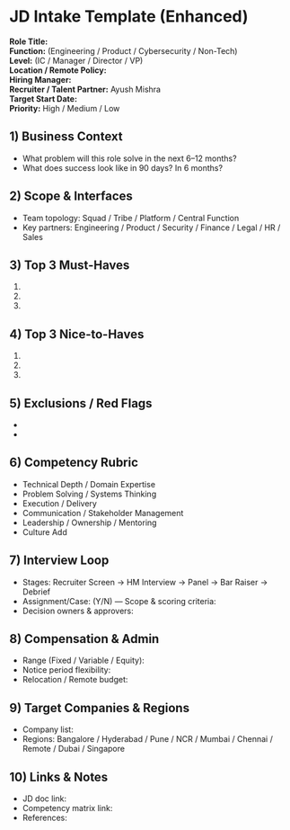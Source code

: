 # JD Intake Template (Enhanced)
**Role Title:**  
**Function:** (Engineering / Product / Cybersecurity / Non-Tech)  
**Level:** (IC / Manager / Director / VP)  
**Location / Remote Policy:**  
**Hiring Manager:**  
**Recruiter / Talent Partner:** Ayush Mishra  
**Target Start Date:**  
**Priority:** High / Medium / Low

## 1) Business Context
- What problem will this role solve in the next 6–12 months?
- What does success look like in 90 days? In 6 months?

## 2) Scope & Interfaces
- Team topology: Squad / Tribe / Platform / Central Function
- Key partners: Engineering / Product / Security / Finance / Legal / HR / Sales

## 3) Top 3 Must-Haves
1. 
2. 
3. 

## 4) Top 3 Nice-to-Haves
1. 
2. 
3. 

## 5) Exclusions / Red Flags
- 
- 

## 6) Competency Rubric
- Technical Depth / Domain Expertise
- Problem Solving / Systems Thinking
- Execution / Delivery
- Communication / Stakeholder Management
- Leadership / Ownership / Mentoring
- Culture Add

## 7) Interview Loop
- Stages: Recruiter Screen → HM Interview → Panel → Bar Raiser → Debrief
- Assignment/Case: (Y/N) — Scope & scoring criteria:
- Decision owners & approvers:

## 8) Compensation & Admin
- Range (Fixed / Variable / Equity):  
- Notice period flexibility:  
- Relocation / Remote budget:  

## 9) Target Companies & Regions
- Company list:  
- Regions: Bangalore / Hyderabad / Pune / NCR / Mumbai / Chennai / Remote / Dubai / Singapore

## 10) Links & Notes
- JD doc link:
- Competency matrix link:
- References:

